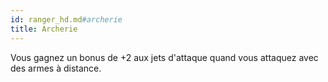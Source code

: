 ```yaml
---
id: ranger_hd.md#archerie
title: Archerie
---
```


Vous gagnez un bonus de +2 aux jets d'attaque quand vous attaquez avec des armes à distance.

